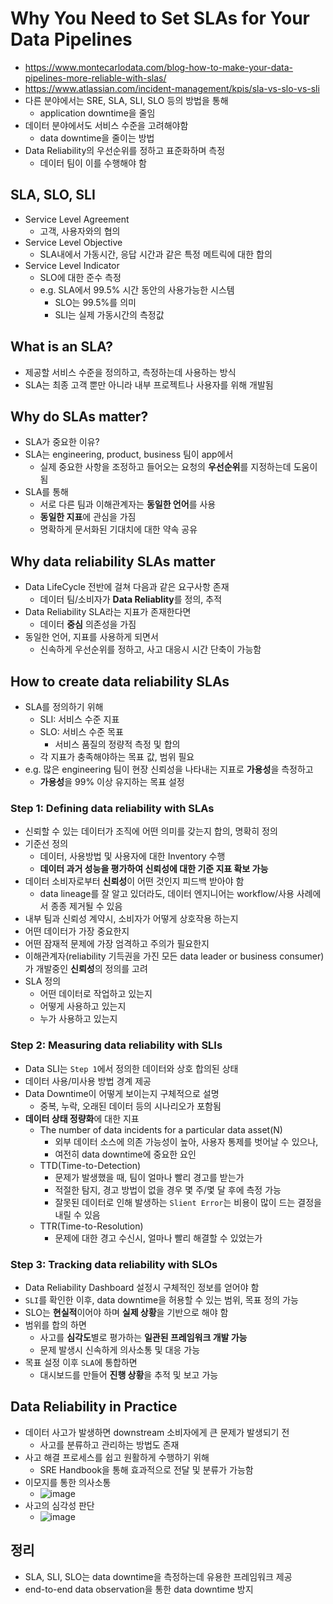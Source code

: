 # Why You Need to Set SLAs for Your Data Pipelines
- https://www.montecarlodata.com/blog-how-to-make-your-data-pipelines-more-reliable-with-slas/
- https://www.atlassian.com/incident-management/kpis/sla-vs-slo-vs-sli
- 다른 분야에서는 SRE, SLA, SLI, SLO 등의 방법을 통해
  - application downtime을 줄임
- 데이터 분야에서도 서비스 수준을 고려해야함
  - data downtime을 줄이는 방법
- Data Reliability의 우선순위를 정하고 표준화하며 측정
  - 데이터 팀이 이를 수행해야 함

## SLA, SLO, SLI
- Service Level Agreement
  - 고객, 사용자와의 협의
- Service Level Objective
  - SLA내에서 가동시간, 응답 시간과 같은 특정 메트릭에 대한 합의
- Service Level Indicator
  - SLO에 대한 준수 측정
  - e.g. SLA에서 99.5% 시간 동안의 사용가능한 시스템
    - SLO는 99.5%를 의미
    - SLI는 실제 가동시간의 측정값

## What is an SLA?
- 제공할 서비스 수준을 정의하고, 측정하는데 사용하는 방식
- SLA는 최종 고객 뿐만 아니라 내부 프로젝트나 사용자를 위해 개발됨

## Why do SLAs matter?
- SLA가 중요한 이유?
- SLA는 engineering, product, business 팀이 app에서
  - 실제 중요한 사항을 조정하고 들어오는 요청의 **우선순위**를 지정하는데 도움이 됨
- SLA를 통해
  - 서로 다른 팀과 이해관계자는 **동일한 언어**를 사용
  - **동일한 지표**에 관심을 가짐
  - 명확하게 문서화된 기대치에 대한 약속 공유

## Why data reliability SLAs matter
- Data LifeCycle 전반에 걸쳐 다음과 같은 요구사항 존재
  - 데이터 팀/소비자가 **Data Reliablity**를 정의, 추적
- Data Reliability SLA라는 지표가 존재한다면
  - 데이터 **중심** 의존성을 가짐
- 동일한 언어, 지표를 사용하게 되면서
  - 신속하게 우선순위를 정하고, 사고 대응시 시간 단축이 가능함

## How to create data reliability SLAs
- SLA를 정의하기 위해
  - SLI: 서비스 수준 지표
  - SLO: 서비스 수준 목표
    - 서비스 품질의 정량적 측정 및 합의
  - 각 지표가 충족해야하는 목표 값, 범위 필요
- e.g. 많은 engineering 팀이 현장 신뢰성을 나타내는 지표로 **가용성**을 측정하고
  - **가용성**을 99% 이상 유지하는 목표 설정

### Step 1: Defining data reliability with SLAs
- 신뢰할 수 있는 데이터가 조직에 어떤 의미를 갖는지 합의, 명확히 정의
- 기준선 정의
  - 데이터, 사용방법 및 사용자에 대한 Inventory 수행
  - **데이터 과거 성능을 평가하여 신뢰성에 대한 기준 지표 확보 가능**
- 데이터 소비자로부터 **신뢰성**이 어떤 것인지 피드백 받아야 함
  - data lineage를 잘 알고 있더라도, 데이터 엔지니어는 workflow/사용 사례에서 종종 제거될 수 있음
- 내부 팀과 신뢰성 계약시, 소비자가 어떻게 상호작용 하는지
- 어떤 데이터가 가장 중요한지
- 어떤 잠재적 문제에 가장 엄격하고 주의가 필요한지
- 이해관계자(reliability 기득권을 가진 모든 data leader or business consumer)가 개발중인 **신뢰성**의 정의를 고려
- SLA 정의
  - 어떤 데이터로 작업하고 있는지
  - 어떻게 사용하고 있는지
  - 누가 사용하고 있는지

### Step 2: Measuring data reliability with SLIs
- Data SLI는 `Step 1`에서 정의한 데이터와 상호 합의된 상태
- 데이터 사용/미사용 방법 경계 제공
- Data Downtime이 어떻게 보이는지 구체적으로 설명
  - 중복, 누락, 오래된 데이터 등의 시나리오가 포함됨
- **데이터 상태 정량화**에 대한 지표
  - The number of data incidents for a particular data asset(N)
    - 외부 데이터 소스에 의존 가능성이 높아, 사용자 통제를 벗어날 수 있으나,
    - 여전히 data downtime에 중요한 요인
  - TTD(Time-to-Detection)
    - 문제가 발생했을 때, 팀이 얼마나 빨리 경고를 받는가
    - 적절한 탐지, 경고 방법이 없을 경우 몇 주/몇 달 후에 측정 가능
    - 잘못된 데이터로 인해 발생하는 `Slient Error`는 비용이 많이 드는 결정을 내릴 수 있음
  - TTR(Time-to-Resolution)
    - 문제에 대한 경고 수신시, 얼마나 빨리 해결할 수 있었는가

### Step 3: Tracking data reliability with SLOs
- Data Reliability Dashboard 설정시 구체적인 정보를 얻어야 함
- `SLI`를 확인한 이후, data downtime을 허용할 수 있는 범위, 목표 정의 가능
- SLO는 **현실적**이어야 하며 **실제 상황**을 기반으로 해야 함
- 범위를 합의 하면
  - 사고를 **심각도**별로 평가하는 **일관된 프레임워크 개발 가능**
  - 문제 발생시 신속하게 의사소통 및 대응 가능
- 목표 설정 이후 `SLA`에 통합하면
  - 대시보드를 만들어 **진행 상황**을 추적 및 보고 가능

## Data Reliability in Practice
- 데이터 사고가 발생하면 downstream 소비자에게 큰 문제가 발생되기 전
  - 사고를 분류하고 관리하는 방법도 존재
- 사고 해결 프로세스를 쉽고 원활하게 수행하기 위해
  - SRE Handbook을 통해 효과적으로 전달 및 분류가 가능함
- 이모지를 통한 의사소통
  - ![image](https://github.com/Wshid/daily-poc/assets/10006290/450edd95-15b8-4145-81ff-f0b250e832d1)
- 사고의 심각성 판단
  - ![image](https://github.com/Wshid/daily-poc/assets/10006290/f4afd27c-04bf-4880-adf4-464d4f017f89)

## 정리
- SLA, SLI, SLO는 data downtime을 측정하는데 유용한 프레임워크 제공
- end-to-end data observation을 통한 data downtime 방지
